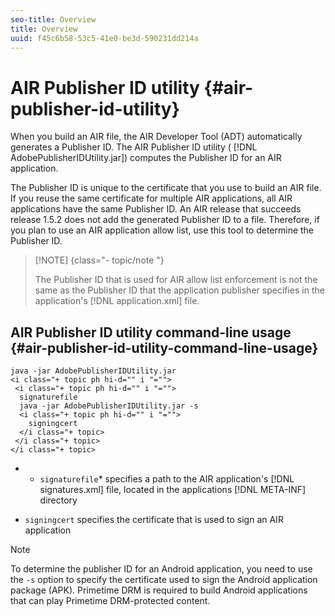 ```yaml
---
seo-title: Overview
title: Overview
uuid: f45c6b58-53c5-41e0-be3d-590231dd214a
---
```


# AIR Publisher ID utility {#air-publisher-id-utility}

When you build an AIR file, the AIR Developer Tool (ADT) automatically generates a Publisher ID. The AIR Publisher ID utility ( [!DNL AdobePublisherIDUtility.jar]) computes the Publisher ID for an AIR application.

The Publisher ID is unique to the certificate that you use to build an AIR file. If you reuse the same certificate for multiple AIR applications, all AIR applications have the same Publisher ID. An AIR release that succeeds release 1.5.2 does not add the generated Publisher ID to a file. Therefore, if you plan to use an AIR application allow list, use this tool to determine the Publisher ID. 

>[!NOTE] {class="- topic/note "}
>
>The Publisher ID that is used for AIR allow list enforcement is not the same as the Publisher ID that the application publisher specifies in the application's [!DNL application.xml] file.

## AIR Publisher ID utility command-line usage {#air-publisher-id-utility-command-line-usage}

```
java -jar AdobePublisherIDUtility.jar 
<i class="+ topic ph hi-d="" i "="">
 <i class="+ topic ph hi-d="" i "="">
  signaturefile 
  java -jar AdobePublisherIDUtility.jar -s 
  <i class="+ topic ph hi-d="" i "="">
    signingcert
  </i class="+ topic>
 </i class="+ topic>
</i class="+ topic>
```

* * `signaturefile`* specifies a path to the AIR application's [!DNL signatures.xml] file, located in the applications [!DNL META-INF] directory 

* `signingcert` specifies the certificate that is used to sign an AIR application

>[!NOTE]
>
>To determine the publisher ID for an Android application, you need to use the `-s` option to specify the certificate used to sign the Android application package (APK). Primetime DRM is required to build Android applications that can play Primetime DRM-protected content.